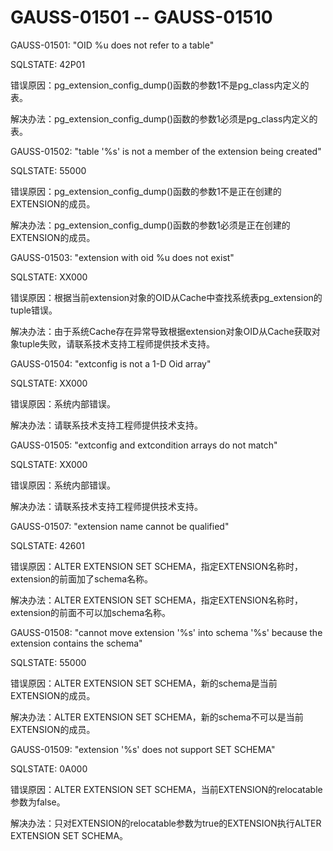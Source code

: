# GAUSS-01501 -- GAUSS-01510<a name="ZH-CN_TOPIC_0302073127"></a>

GAUSS-01501: "OID %u does not refer to a table"

SQLSTATE: 42P01

错误原因：pg\_extension\_config\_dump\(\)函数的参数1不是pg\_class内定义的表。

解决办法：pg\_extension\_config\_dump\(\)函数的参数1必须是pg\_class内定义的表。

GAUSS-01502: "table '%s' is not a member of the extension being created"

SQLSTATE: 55000

错误原因：pg\_extension\_config\_dump\(\)函数的参数1不是正在创建的EXTENSION的成员。

解决办法：pg\_extension\_config\_dump\(\)函数的参数1必须是正在创建的EXTENSION的成员。

GAUSS-01503: "extension with oid %u does not exist"

SQLSTATE: XX000

错误原因：根据当前extension对象的OID从Cache中查找系统表pg\_extension的tuple错误。

解决办法：由于系统Cache存在异常导致根据extension对象OID从Cache获取对象tuple失败，请联系技术支持工程师提供技术支持。

GAUSS-01504: "extconfig is not a 1-D Oid array"

SQLSTATE: XX000

错误原因：系统内部错误。

解决办法：请联系技术支持工程师提供技术支持。

GAUSS-01505: "extconfig and extcondition arrays do not match"

SQLSTATE: XX000

错误原因：系统内部错误。

解决办法：请联系技术支持工程师提供技术支持。

GAUSS-01507: "extension name cannot be qualified"

SQLSTATE: 42601

错误原因：ALTER EXTENSION SET SCHEMA，指定EXTENSION名称时，extension的前面加了schema名称。

解决办法：ALTER EXTENSION SET SCHEMA，指定EXTENSION名称时，extension的前面不可以加schema名称。

GAUSS-01508: "cannot move extension '%s' into schema '%s' because the extension contains the schema"

SQLSTATE: 55000

错误原因：ALTER EXTENSION SET SCHEMA，新的schema是当前EXTENSION的成员。

解决办法：ALTER EXTENSION SET SCHEMA，新的schema不可以是当前EXTENSION的成员。

GAUSS-01509: "extension '%s' does not support SET SCHEMA"

SQLSTATE: 0A000

错误原因：ALTER EXTENSION SET SCHEMA，当前EXTENSION的relocatable参数为false。

解决办法：只对EXTENSION的relocatable参数为true的EXTENSION执行ALTER EXTENSION SET SCHEMA。

